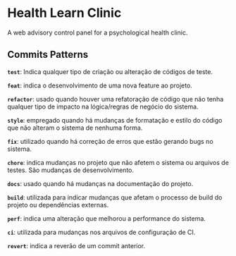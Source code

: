 # Health Learn Clinic
A web advisory control panel for a psychological health clinic.

## Commits Patterns

**`test`**: Indica qualquer tipo de criação ou alteração de códigos de teste.

**`feat`**: indica o desenvolvimento de uma nova feature ao projeto.

**`refactor`**: usado quando houver uma refatoração de código que não tenha qualquer tipo de impacto na lógica/regras de negócio do sistema.

**`style`**: empregado quando há mudanças de formatação e estilo do código que não alteram o sistema de nenhuma forma.

**`fix`**: utilizado quando há correção de erros que estão gerando bugs no sistema.

**`chore`**: indica mudanças no projeto que não afetem o sistema ou arquivos de testes. São mudanças de desenvolvimento.

**`docs`**: usado quando há mudanças na documentação do projeto.

**`build`**: utilizada para indicar mudanças que afetam o processo de build do projeto ou dependências externas.

**`perf`**: indica uma alteração que melhorou a performance do sistema.

**`ci`**: utilizada para mudanças nos arquivos de configuração de CI.

**`revert`**: indica a reverão de um commit anterior.
